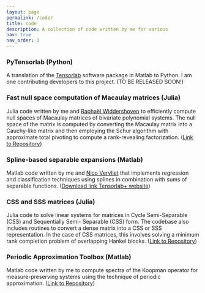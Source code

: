 ```yaml
---
layout: page
permalink: /code/
title: code
description: A collection of code written by me for various 
nav: true
nav_order: 3
---
```


### PyTensorlab (Python)
A translation of the [Tensorlab](https://www.tensorlab.net/) software package in Matlab to Python. I am one contributing developers to this project. (TO BE RELEASED SOON!)

### Fast null space computation of Macaulay matrices (Julia)
Julia code written by me and [Raphaël Widdershoven](https://www.kuleuven.be/wieiswie/nl/person/00147347) to efficiently compute null spaces of Macaulay matrices of bivariate polynomial systems. The null space of the matrix is computed by converting the Macaulay matrix into a Cauchy-like matrix and then employing the Schur algorithm with approximate total pivoting to compute a rank-revealing factorization. ([Link to Repository](https://github.com/nithingovindarajan/Fast-Macaulay-Nullspace/tree/main))

### Spline-based separable expansions (Matlab)
Matlab code written by me and [Nico Vervliet](https://www.kuleuven.be/wieiswie/nl/person/00092556) that implements regression and classification techniques using splines in combination with sums of separable functions. ([Download link Tensorlab+ website](https://www.tensorlabplus.net/papers/govindarajan2022cpdspline.html))

### CSS and SSS matrices (Julia)
Julia code to solve linear systems for matrices in Cycle Semi-Separable (CSS) and Sequentially Semi- Separable (CSS) form. The codebase also includes routines to convert a dense matrix into a CSS or SSS representation. In the case of CSS matrices, this involves solving a minimum rank completion problem of overlapping Hankel blocks. ([Link to Repository](https://gitlab.com/nithin.govindarajn/sss-and-css-solvers/))

### Periodic Approximation Toolbox (Matlab)
Matlab code written by me to compute spectra of the Koopman operator for measure-preserving systems using the technique of periodic approximation. ([Link to Repository](https://gitlab.com/nithin.govindarajn/koopman-periodic-approximation))